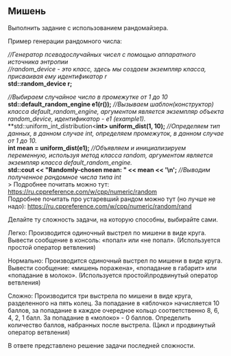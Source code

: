 <h2>Мишень</h2>
Выполнить задание с использованием рандомайзера.

Пример генерации рандомного числа:


*//Генератор псеводослучайных чисел с помощью аппаратного источника энтропии* <br>
*//random_device - это класс, здесь мы создаем экземпляр класса, присваивая ему идентификатор r* <br>
**std::random_device r;** <br>
 
*//Выбираем случайное число в промежутке от 1 до 10* <br>
**std::default_random_engine e1(r());** *//Вызываем шаблон(конструктор) класса default_random_engine, аргументом является экземпляр объекта random_device, идентификатор - e1 (example1).* <br>
**std::uniform_int_distribution<**int> uniform_dist(1, 10);** *//Определяем тип данных, в данном случае int, определяем промежуток, в данном случае от 1 до 10.* <br>
**int mean = uniform_dist(e1);** *//Объявляем и инициализируем переменную, используя метод класса random, аргументом является экземпляр класса default_random_engine.* <br>
**std::cout << "Randomly-chosen mean: " << mean << '\n';** *//Выводим полученное рандомное числа типа int <br>* >
Подробнее почитать можно тут: https://ru.cppreference.com/w/cpp/numeric/random <br>
Подробнее почитать про устаревший рандом можно тут (но лучше не надо): https://ru.cppreference.com/w/cpp/numeric/random/rand <br>



Делайте ту сложность задачи, на которую способны, выбирайте сами. <br>

Легко:
Производится одиночный выстрел по мишени в виде круга. Вывести сообщение в консоль: «попал» или «не попал».
(Используется простой оператор ветвления)

Нормально:
Производится одиночный выстрел по мишени в виде круга. Вывести сообщение: «мишень поражена», «попадание в габарит» или «попадание в молоко».
(Используется простой\продвинутый оператор ветвления)

Сложно:
Производится три выстрела по мишени в виде круга, разделенного на пять колец. За попадание в «яблочко» начисляется 10 баллов, за попадание в каждое очередное кольцо соответственно 8, 6, 4, 2, 1 балл. За попадание в «молоко» - 0 баллов. Определить количество баллов, набранных после выстрела.
(Цикл и продвинутый оператор ветвления)


В ответе представлено решение задачи последней сложности.
